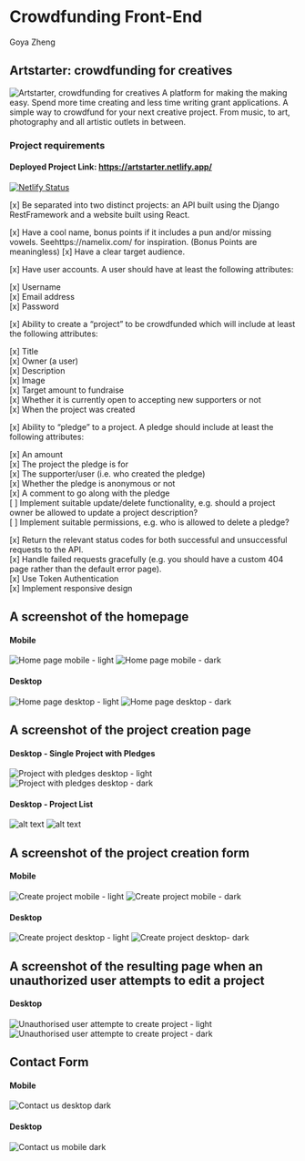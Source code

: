 # Crowdfunding Front-End

Goya Zheng

## Artstarter: crowdfunding for creatives

![Artstarter, crowdfunding for creatives](public/ARTSTARTER-header.png)
A platform for making the making easy. Spend more time creating and less time writing grant applications. A simple way to crowdfund for your next creative project. From music, to art, photography and all artistic outlets in between.

### Project requirements

#### Deployed Project Link: https://artstarter.netlify.app/

[![Netlify Status](https://api.netlify.com/api/v1/badges/b2dfb624-848c-40d5-b3bb-79d87ad19fb8/deploy-status)](https://app.netlify.com/sites/artstarter/deploys)

[x] Be separated into two distinct projects: an API built using the Django RestFramework and a website built using React.

[x] Have a cool name, bonus points if it includes a pun and/or missing vowels. Seehttps://namelix.com/ for inspiration. (Bonus Points are meaningless)
[x] Have a clear target audience.

[x] Have user accounts. A user should have at least the following attributes:

[x] Username<br>
[x] Email address<br>
[x] Password<br>

[x] Ability to create a “project” to be crowdfunded which will include at least the following attributes:

[x] Title<br>
[x] Owner (a user)<br>
[x] Description<br>
[x] Image<br>
[x] Target amount to fundraise<br>
[x] Whether it is currently open to accepting new supporters or not<br>
[x] When the project was created

[x] Ability to “pledge” to a project. A pledge should include at least the following attributes:

[x] An amount<br>
[x] The project the pledge is for<br>
[x] The supporter/user (i.e. who created the pledge)<br>
[x] Whether the pledge is anonymous or not<br>
[x] A comment to go along with the pledge<br>
[ ] Implement suitable update/delete functionality, e.g. should a project owner be allowed to update a project description?<br>
[ ] Implement suitable permissions, e.g. who is allowed to delete a pledge?

[x] Return the relevant status codes for both successful and unsuccessful requests to the API.<br>
[x] Handle failed requests gracefully (e.g. you should have a custom 404 page rather than the default error page).<br>
[x] Use Token Authentication<br>
[x] Implement responsive design

## A screenshot of the homepage

#### Mobile

![Home page mobile - light](src/assets/home-mobile-light.png)
![Home page mobile - dark](src/assets/home-mobile-dark.png)

#### Desktop

![Home page desktop - light](src/assets/home-desktop-light.png)
![Home page desktop - dark](src/assets/home-desktop-dark.png)

## A screenshot of the project creation page

#### Desktop - Single Project with Pledges

![Project with pledges desktop - light](src/assets/project-single-desktop-light.png)
![Project with pledges desktop - dark](src/assets/project-single-desktop-dark.png)

#### Desktop - Project List

![alt text](src/assets/project-list-desktop-light.png)
![alt text](src/assets/project-list-desktop-dark.png)

## A screenshot of the project creation form

#### Mobile

![Create project mobile - light](src/assets/create-project-mobile-light.png)
![Create project mobile - dark](src/assets/create-project-mobile-darkl.png)

#### Desktop

![Create project desktop - light](src/assets/create-project-desktop-light.png)
![Create project desktop- dark](src/assets/create-project-desktop-light.png)

## A screenshot of the resulting page when an unauthorized user attempts to edit a project

#### Desktop

![Unauthorised user attempte to create project - light](src/assets/unauth-create-project-light.png)
![Unauthorised user attempte to create project - dark](src/assets/unauth-create-project-dark.png)

## Contact Form

#### Mobile

![Contact us desktop dark ](src/assets/contact-us-mobile-dark.png)

#### Desktop

![Contact us mobile dark](src/assets/contact-us-desktop-dark.png)
